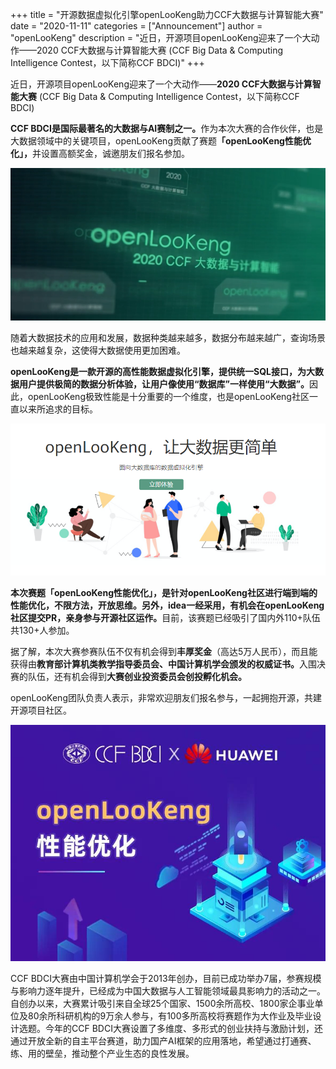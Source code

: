 +++
title = "开源数据虚拟化引擎openLooKeng助力CCF大数据与计算智能大赛"
date = "2020-11-11"
categories = ["Announcement"]
author = "openLooKeng"
description = "近日，开源项目openLooKeng迎来了一个大动作——2020 CCF大数据与计算智能大赛 (CCF Big Data & Computing Intelligence Contest，以下简称CCF BDCI)"
+++

近日，开源项目openLooKeng迎来了一个大动作——<strong>2020 CCF大数据与计算智能大赛</strong>  (CCF Big Data & Computing Intelligence Contest，以下简称CCF BDCI)

<strong>CCF BDCI是国际最著名的大数据与AI赛制之一。</strong>作为本次大赛的合作伙伴，也是大数据领域中的关键项目，openLooKeng贡献了赛题<strong>「openLooKeng性能优化」，</strong>并设置高额奖金，诚邀朋友们报名参加。

<img src="./ccf/detail_1.png" alt="">

随着大数据技术的应用和发展，数据种类越来越多，数据分布越来越广，查询场景也越来越复杂，这使得大数据使用更加困难。

<strong>openLooKeng是一款开源的高性能数据虚拟化引擎，提供统一SQL接口，为大数据用户提供极简的数据分析体验，让用户像使用“数据库”一样使用“大数据”。</strong>因此，openLooKeng极致性能是十分重要的一个维度，也是openLooKeng社区一直以来所追求的目标。

<img src="./ccf/detail_2.png" alt="">

<strong>本次赛题「openLooKeng性能优化」，是针对openLooKeng社区进行端到端的性能优化，不限方法，开放思维。另外，idea一经采用，有机会在openLooKeng社区提交PR，亲身参与开源社区运作。</strong>目前，该赛题已经吸引了国内外110+队伍共130+人参加。

据了解，本次大赛参赛队伍不仅有机会得到<strong>丰厚奖金</strong>（高达5万人民币），而且能获得由<strong>教育部计算机类教学指导委员会、中国计算机学会颁发的权威证书。</strong>入围决赛的队伍，还有机会得到<strong>大赛创业投资委员会创投孵化机会。</strong>

openLooKeng团队负责人表示，非常欢迎朋友们报名参与，一起拥抱开源，共建开源项目社区。

<img src="./ccf/detail_3.jpg" alt="">

CCF BDCI大赛由中国计算机学会于2013年创办，目前已成功举办7届，参赛规模与影响力逐年提升，已经成为中国大数据与人工智能领域最具影响力的活动之一。自创办以来，大赛累计吸引来自全球25个国家、1500余所高校、1800家企事业单位及80余所科研机构的9万余人参与，有100多所高校将赛题作为大作业及毕业设计选题。今年的CCF BDCI大赛设置了多维度、多形式的创业扶持与激励计划，还通过开放全新的自主平台赛道，助力国产AI框架的应用落地，希望通过打通赛、练、用的壁垒，推动整个产业生态的良性发展。